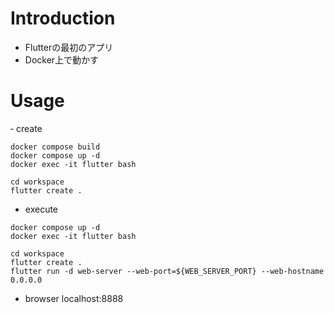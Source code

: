 # Introduction

- Flutterの最初のアプリ
- Docker上で動かす

# Usage

‐ create
```
docker compose build
docker compose up -d
docker exec -it flutter bash

cd workspace
flutter create .
```

- execute
```
docker compose up -d
docker exec -it flutter bash

cd workspace
flutter create .
flutter run -d web-server --web-port=${WEB_SERVER_PORT} --web-hostname 0.0.0.0
```

- browser
localhost:8888
